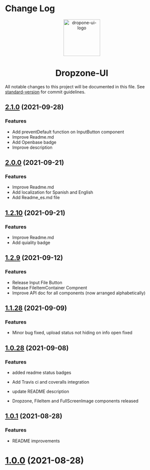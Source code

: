 # Change Log

<p align="center">
<img align="center" height="120" src="https://user-images.githubusercontent.com/43678736/132112022-0ca409ae-cca2-43c8-be89-110376260a3f.png" alt="dropone-ui-logo">

<h1 align="center">  Dropzone-UI</h1>

</p>

All notable changes to this project will be documented in this file. See [standard-version](https://github.com/conventional-changelog/standard-version) for commit guidelines.

<a name="2.1.0"></a>

## [2.1.0](https://github.com/dropzone-ui/dropzone-ui/compare/v2.1.0...v2.0.0) (2021-09-28)

### Features

- Add preventDefault function on InputButton component
- Improve Readme.md
- Add Openbase badge
- Improve description

<a name="2.0.0"></a>

## [2.0.0](https://github.com/dropzone-ui/dropzone-ui/compare/v2.0.0...v1.2.10) (2021-09-21)

### Features

- Improve Readme.md
- Add localization for Spanish and English
- Add Readme_es.md file

<a name="1.2.10"></a>

## [1.2.10](https://github.com/dropzone-ui/dropzone-ui/compare/v1.0.1...v1.0.2) (2021-09-21)

### Features

- Improve Readme.md
- Add quiality badge
<a name="1.2.9"></a>

## [1.2.9](https://github.com/dropzone-ui/dropzone-ui/compare/v1.0.1...v1.0.2) (2021-09-12)

### Features

- Release Input File Button
- Release FileItemContainer Compnent
- Improve API doc for all components (now arranged alphabetically)



<a name="1.1.28"></a>

## [1.1.28](https://github.com/dropzone-ui/dropzone-ui/compare/v1.0.1...v1.0.2) (2021-09-09)

### Features

- Minor bug fixed, upload status not hiding on info open fixed


<a name="1.0.28"></a>

## [1.0.28](https://github.com/dropzone-ui/dropzone-ui/compare/v1.0.1...v1.0.2) (2021-09-08)

### Features

- added readme status badges 

- Add Travis ci and coveralls integration 

- update README description 
- Dropzone, FileItem and FullScreenImage components released

<a name="1.0.1"></a>

## [1.0.1](https://github.com/dropzone-ui/dropzone-ui/compare/v1.0.0...v1.0.1) (2021-08-28)

### Features

- README improvements

<a name="1.0.0"></a>

# [1.0.0](https://github.com/dropzone-ui/dropzone-ui/compare/v0.1.2...v1.0.0) (2021-08-28)
